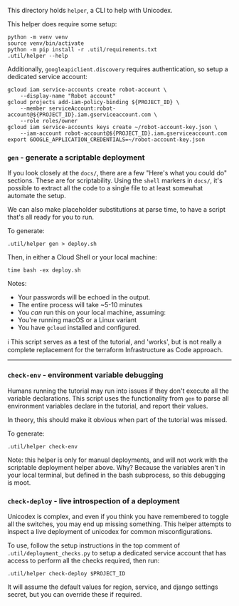 This directory holds `helper`, a CLI to help with Unicodex. 

This helper does require some setup: 

```
python -m venv venv
source venv/bin/activate
python -m pip install -r .util/requirements.txt
.util/helper --help
```

Additionally, `googleapiclient.discovery` requires authentication, so setup a dedicated service
account:

```
gcloud iam service-accounts create robot-account \
    --display-name "Robot account"
gcloud projects add-iam-policy-binding ${PROJECT_ID} \
    --member serviceAccount:robot-account@${PROJECT_ID}.iam.gserviceaccount.com \
    --role roles/owner
gcloud iam service-accounts keys create ~/robot-account-key.json \
    --iam-account robot-account@${PROJECT_ID}.iam.gserviceaccount.com
export GOOGLE_APPLICATION_CREDENTIALS=~/robot-account-key.json
```

### `gen` - generate a scriptable deployment

If you look closely at the `docs/`, there are a few "Here's what you could do" sections. These are for scriptability. Using the `shell` markers in `docs/`, it's possible to extract all the code to a single file to at least somewhat automate the setup.

We can also make placeholder substitutions at parse time, to have a script that's all ready for you to run.

To generate: 

```
.util/helper gen > deploy.sh
```

Then, in either a Cloud Shell or your local machine: 

```
time bash -ex deploy.sh
```

Notes: 

* Your passwords will be echoed in the output. 
* The entire process will take ~5-10 minutes
* You *can* run this on your local machine, assuming:  
 * You're running macOS or a Linux variant
 * You have `gcloud` installed and configured. 

ℹ️  This script serves as a test of the tutorial, and 'works', but is not really a complete replacement for the terraform Infrastructure as Code approach. 

---

### `check-env` - environment variable debugging

Humans running the tutorial may run into issues if they don't execute all the
variable declarations. This script uses the functionality from `gen`
to parse all environment variables declare in the tutorial, and report their values. 

In theory, this should make it obvious when part of the tutorial was missed. 

To generate: 
```
.util/helper check-env
```

Note: this helper is only for manual deployments, and will not work with the
scriptable deployment helper above. Why? Because the variables aren't in your
local terminal, but defined in the bash subprocess, so this debugging is moot. 

### `check-deploy` - live introspection of a deployment

Unicodex is complex, and even if you think you have remembered to toggle all the switches, you may end up missing something. 
This helper attempts to inspect a live deployment of unicodex for common misconfigurations. 

To use, follow the setup instructions in the top comment of `.util/deployment_checks.py`
to setup a dedicated service account that has access to perform all the checks required, then run:

```
.util/helper check-deploy $PROJECT_ID
```

It will assume the default values for region, service, and django settings secret, but you can override these if required.
